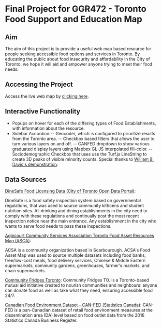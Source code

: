 # Final Project for GGR472 - Toronto Food Support and Education Map

## Aim

The aim of this project is to provide a useful web map based resource for people seeking accessible food options and services in Toronto. By educating the public about food insecurity and affordability in the City of Toronto, we hope it will aid and empower anyone trying to meet their food needs.

## Accessing the Project

Access the live web map by [clicking here](khttps://ananmaysharan.github.io/ggr472-group-project/).

## Interactive Functionality

- Popups on hover for each of the differing types of Food Establishments, with information about the resource.  
- Sidebar Accordion
-- Geocoder, which is configured to prioritize results from the Toronto area.
-- Checkbox based filters that allows the user to turn various layers on and off.
-- CANFED dropdown to show various graduated display layers using Mapbox GL JS interpolated fill-color.
-- Sociodemographic Checkbox that uses use the Turf.js LineString to create 3D peaks of visible minority counts. Special thanks to [William B. Davis's demonstration](https://willymaps.github.io/turfpeaks/).


## Data Sources

[DineSafe Food Licensing Data (City of Toronto Open Data Portal)](https://open.toronto.ca/dataset/dinesafe/): 

DineSafe is a food safety inspection system based on governmental regulations, that was used to source community kithcens and student nutrition sites. All drinking and dining establishments in the city need to comply with these regulations and continually post the most recent inspection notice near the main entrance. Any establishment in the city who wants to serve food needs to pass these inspections.

[Agincourt Community Services Association Toronto Food Asset Resources Map (ASCA)](https://www.agincourtcommunityservices.com/resources-acsas-food-asset-map):

ACSA is a community organization based in Scarbourough. ACSA's Food Asset Map was used to source multiple datasets including food banks, free/low-cost meals, food delivery services, Chinese & Middle Eastern supermarkets, community gardens, greenhouses, farmer's markets, and chain supermarkets.

[Community Fridges Toronto](https://communityfridgesto.org/): Community Fridges TO. is a Toronto-based mutual aid initiative created to nourish communities and neighbours: anyone can donate food as well as take what they need, ensuring accessible food 24/7.

[Canadian Food Environment Dataset - CAN-FED (Statistics Canada)](https://www150.statcan.gc.ca/n1/pub/13-20-0001/132000012022001-eng.htm): CAN-FED is a pan-Canadian dataset of retail food environment measures at the dissemination area (DA) level based on food outlet data from the 2018 Statistics Canada Business Register.





 

